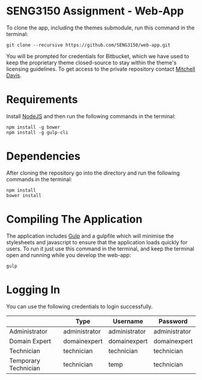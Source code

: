 # SENG3150 Assignment - Web-App

To clone the app, including the themes submodule, run this command in the terminal:

	git clone --recursive https://github.com/SENG3150/web-app.git

You will be prompted for credentials for Bitbucket, which we have used to keep the proprietary theme closed-source to stay within the theme's licensing guidelines. To get access to the private repository contact [Mitchell Davis](https://github.com/mitchdav).

# Requirements
Install [NodeJS](https://nodejs.org/en/) and then run the following commands in the terminal:

	npm install -g bower
	npm install -g gulp-cli

# Dependencies
After cloning the repository go into the directory and run the following commands in the terminal:
	
	npm install
	bower install
	
# Compiling The Application
The application includes [Gulp](http://gulpjs.com) and a gulpfile which will minimise the stylesheets and javascript to ensure that the application loads quickly for users. To run it just use this command in the terminal, and keep the terminal open and running while you develop the web-app:

	gulp

# Logging In
You can use the following credentials to login successfully.

|                      | Type          | Username      | Password      |
|----------------------|---------------|---------------|---------------|
| Administrator        | administrator | administrator | administrator |
| Domain Expert        | domainexpert  | domainexpert  | domainexpert  |
| Technician           | technician    | technician    | technician    |
| Temporary Technician | technician    | temp          | technician    |